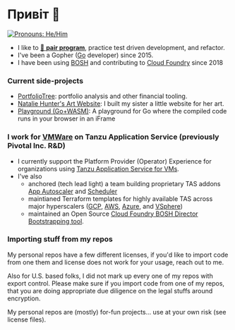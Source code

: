 <h1><span title="Привіт means 'Hi there' in Ukrainian.">Привіт</span> 👋 </h1>

[![Pronouns: He/Him](https://img.shields.io/badge/Pronouons-He/Him-lightgrey)](https://www.mypronouns.org/he-him)

- I like to [🍐 **pair program**](https://www.pivotaltracker.com/blog/how-pair-programming-and-mob-programming-help-quickly-onboard-new-software-engineers), practice test driven development, and refactor.
- I've been a Gopher ([Go](https://golang.org/) developer) since 2015.
- I have been using [BOSH](https://bosh.io/docs/) and contributing to [Cloud Foundry](https://www.cloudfoundry.org/) since 2018

### Current side-projects
- [PortfolioTree](https://portfoliotree.com): portfolio analysis and other financial tooling.
- [Natalie Hunter's Art Website](https://nataliehunterart.com/): I built my sister a little website for her art.
- [Playground (Go+WASM)](http://playground.cazador.codes): A playground for Go where the compiled code runs in your browser in an iFrame

### I work for [VMWare](https://www.vmware.com) on Tanzu Application Service (previously Pivotal Inc. R&D)

- I currently support the Platform Provider (Operator) Experience for organizations using [Tanzu Application Service for VMs](https://tanzu.vmware.com/application-service).
- I've also
  - anchored (tech lead light) a team building proprietary TAS addons [App Autoscaler](https://docs.pivotal.io/application-service/2-10/appsman-services/autoscaler/about-app-autoscaler.html) and [Scheduler](https://docs.pivotal.io/scheduler/1-2/)
  - maintianed Terraform templates for highly available TAS across major hyperscalers ([GCP](https://github.com/vmware-archive/terraforming-gcp), [AWS](https://github.com/vmware-archive/terraforming-aws), [Azure](https://github.com/vmware-archive/terraforming-azure), and [VSphere](https://github.com/vmware-archive/terraforming-vsphere/graphs/contributors))
  - maintained an Open Source [Cloud Foundry BOSH Director Bootstrapping tool](https://github.com/cloudfoundry/bosh-bootloader).

### Importing stuff from my repos

My personal repos have a few different licenses, if you'd like to import code from one them and license does not work for your usage, reach out to me.

Also for U.S. based folks, I did not mark up every one of my repos with export control. Please make sure if you import code from one of my repos, that you are doing appropriate due diligence on the legal stuffs around encryption.

My personal repos are (mostly) for-fun projects... use at your own risk (see license files).
